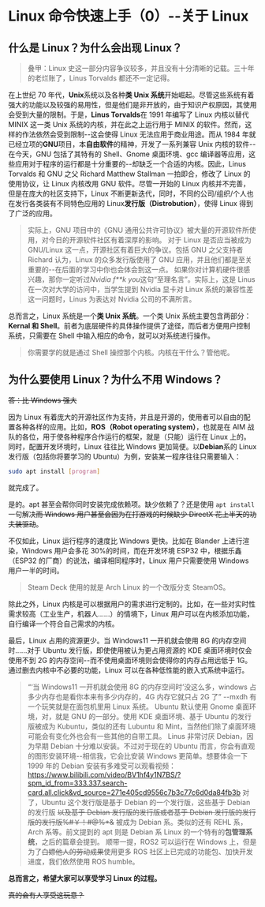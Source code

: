 # Linux 命令快速上手（0）--关于 Linux

## 什么是 Linux？为什么会出现 Linux？

> 叠甲：Linux 史这一部分内容争议较多，并且没有十分清晰的记载。三十年的老烂账了，Linus Torvalds 都还不一定记得。

在上世纪 70 年代，**Unix**系统以及各种**类 Unix 系统**开始崛起。尽管这些系统有着强大的功能以及较强的易用性，但是他们是非开放的，由于知识产权原因，其使用会受到大量的限制。于是，**Linus Torvalds**在 1991 年编写了 Linux 内核以替代 MINIX 这一类 Unix 系统的内核，并在此之上运行用于 MINIX 的软件。然而，这样的作法依然会受到限制--这会使得 Linux 无法应用于商业用途。而从 1984 年就已经立项的**GNU**项目，本**自由软件**的精神，开发了一系列兼容 Unix 内核的软件--在今天，GNU 包括了其特有的 Shell、Gnome 桌面环境、gcc 编译器等应用，这些应用对于程序的运行都是十分重要的--却缺乏一个合适的内核。因此，Linus Torvalds 和 GNU 之父 Richard Matthew Stallman 一拍即合，修改了 Linux 的使用协议，让 Linux 内核改用 GNU 软件。尽管一开始的 Linux 内核并不完善，但是在庞大的社区支持下，Linux 不断更新迭代，同时，不同的公司/组织/个人也在发行各类装有不同特色应用的 Linux**发行版（Distrobution）**，使得 Linux 得到了广泛的应用。

> 实际上，GNU 项目中的《GNU 通用公共许可协议》被大量的开源软件所使用，对今日的开源软件社区有着深厚的影响。
> 对于 Linux 是否应当被成为 GNU/Linux 这一点，开源社区有着巨大的争议。包括 GNU 之父支持者 Richard 认为，Linux 的众多发行版使用了 GNU 应用，并且他们都是至关重要的--在后面的学习中你也会体会到这一点。
> 如果你对计算机硬件很感兴趣，那你一定听过*Nvidia f\*\*k you*这句“至理名言”。实际上，这是 Linus 在一次对大学的访问中，当学生提到 Nvidia 显卡对 Linux 系统的兼容性差这一问题时，Linus 为表达对 Nvidia 公司的不满所言。

总而言之，Linux 系统是一个**类 Unix 系统**。一个类 Unix 系统主要包含两部分：**Kernal 和 Shell**。前者为底层硬件的具体操作提供了途径，而后者方便用户控制系统，只需要在 Shell 中输入相应的命令，就可以对系统进行操作。

> 你需要学的就是通过 Shell 操控那个内核。内核在干什么？管他呢。

## 为什么要使用 Linux？为什么不用 Windows？

~~答：比 Windows 强大~~

因为 Linux 有着庞大的开源社区作为支持，并且是开源的，使用者可以自由的配置各种各样的应用。比如，**ROS（Robot operating system）**，也就是在 AIM 战队的各位，用于使各种程序合作运行的框架，就是（只能）运行在 Linux 上的。同时，配置开发环境时，Linux 往往比 Windows 更加简便。以**Debian**系的 Linux 发行版（包括你将要学习的 Ubuntu）为例，安装某一程序往往只需要输入：

```bash
sudo apt install [program]
```

就完成了。

是的。apt 甚至会帮你同时安装完成依赖项。缺少依赖了？还是使用 `apt install` 一句解决~~而 Windows 用户甚至会因为在打游戏的时候缺少 DirectX 花上半天的功夫装驱动~~。

不仅如此，Linux 运行程序的速度比 Windows 更快。比如在 Blander 上进行渲染，Windows 用户会多花 30%的时间，而在开发环境 ESP32 中，根据乐鑫（ESP32 的厂商）的说法，编译相同程序时，Linux 用户只需要使用 Windows 用户一半的时间。

> Steam Deck 使用的就是 Arch Linux 的一个改版分支 SteamOS。

除此之外，Linux 内核是可以根据用户的需求进行定制的。比如，在一些对实时性需求较高（工业生产，机器人......）的情境下，Linux 用户可以在内核添加功能，自行编译一个符合自己需求的内核。

最后，Linux 占用的资源更少。当 Windows11 一开机就会使用 8G 的内存空间时......对于 Ubuntu 发行版，即使使用被认为更占用资源的 KDE 桌面环境时仅会使用不到 2G 的内存空间--而不使用桌面环境则会使得你的内存占用远低于 1G。通过删去内核中不必要的功能，Linux 可以在各种低性能的嵌入式系统中运行。

> “‘当 Windows11 一开机就会使用 8G 的内存空间时’没这么多，windows 占多少内存也是看你本来有多少内存的，4G 内存它就只占 2G 了” --mxdh
> 有一个玩笑就是在面包机里用 Linux 系统。
> Ubuntu 默认使用 Gnome 桌面环境，对，就是 GNU 的一部分。使用 KDE 桌面环境、基于 Ubuntu 的发行版被成为 Kubuntu，类似的还有 Lubuntu 和 Mint，当然他们除了桌面环境可能会有变化外也会有一些其他的自带工具。
> Linus 非常讨厌 Debian，因为早期 Debian 十分难以安装。不过对于现在的 Ubuntu 而言，你会有直观的图形安装环境--相信我，它会比安装 Windows 更简单。想要体会一下 1999 年的 Debian 安装有多难受可以观看视频：<https://www.bilibili.com/video/BV1hf4y1N7BS/?spm_id_from=333.337.search-card.all.click&vd_source=271e405cd9556c7b3c77c6d0da84fb3b>
> 对了，Ubuntu 这个发行版是基于 Debian 的一个发行版，这些基于 Debian 的发行版 ~~以及基于 Debian 发行版的发行版或者基于 Debian 发行版的发行版的发行版%#￥！#@%\*&~~ 被成为 Debian 系。类似的还有 REHL 系，Arch 系等。前文提到的 apt 则是 Debian 系 Linux 的一个特有的**包管理系统**，之后的篇章会提到。
> 顺带一提，ROS2 可以运行在 Windows 上，但是为了~~白嫖他人的劳动成果~~使用更多 ROS 社区上已完成的功能包、加快开发进度，我们依然使用 ROS humble。

**总而言之，希望大家可以享受学习 Linux 的过程。**

~~真的会有人享受这玩意？~~
